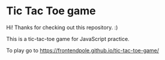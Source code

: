 # Tic Tac Toe game

Hi! Thanks for checking out this repository. :)

This is a tic-tac-toe game for JavaScript practice.

To play go to https://frontendpole.github.io/tic-tac-toe-game/
